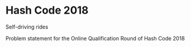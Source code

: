 # Hash Code 2018
Self-driving rides

Problem statement for the Online Qualification Round of Hash Code 2018

